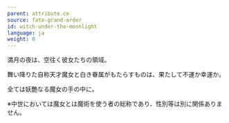 ```yaml
---
parent: attribute.ce
source: fate-grand-order
id: witch-under-the-moonlight
language: ja
weight: 0
---
```


満月の夜は、空往く彼女たちの領域。

舞い降りた自称天才魔女と白き眷属がもたらすものは、果たして不運か幸運か。

全ては妖艶なる魔女の手の中に。

※中世においては魔女とは魔術を使う者の総称であり、性別等は別に関係ありません。
